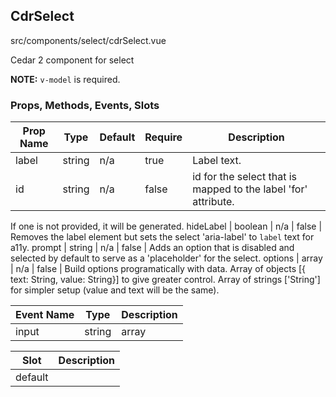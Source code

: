 ## CdrSelect


src/components/select/cdrSelect.vue


Cedar 2 component for select

**NOTE:** `v-model` is required.

### Props, Methods, Events, Slots

Prop Name | Type | Default | Require | Description
--- | --- | --- | --- | ---
label | string | n/a | true | Label text.
id | string | n/a | false | id for the select that is mapped to the label 'for' attribute.
If one is not provided, it will be generated.
hideLabel | boolean | n/a | false | Removes the label element but sets the select 'aria-label' to `label` text for a11y.
prompt | string | n/a | false | Adds an option that is disabled and selected by default to serve
as a 'placeholder' for the select.
options | array | n/a | false | Build options programatically with data.
Array of objects [{ text: String, value: String}] to give greater control.
Array of strings ['String'] for simpler setup (value and text will be the same).

Event Name | Type | Description
--- | --- | ---
input | string|array | Current input value. Fires when

Slot | Description
--- | ---
default | 
